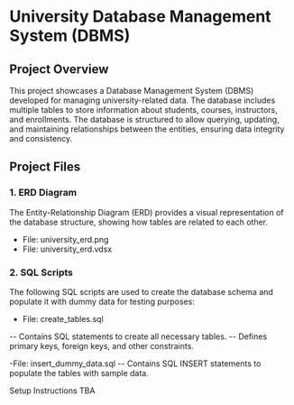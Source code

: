# University Database Management System (DBMS)
## Project Overview
This project showcases a Database Management System (DBMS) developed for managing university-related data. The database includes multiple tables to store information about students, courses, instructors, and enrollments. The database is structured to allow querying, updating, and maintaining relationships between the entities, ensuring data integrity and consistency.

## Project Files
### 1. ERD Diagram
The Entity-Relationship Diagram (ERD) provides a visual representation of the database structure, showing how tables are related to each other.

- File: university_erd.png
- File: university_erd.vdsx

### 2. SQL Scripts
The following SQL scripts are used to create the database schema and populate it with dummy data for testing purposes:

- File: create_tables.sql

-- Contains SQL statements to create all necessary tables.
-- Defines primary keys, foreign keys, and other constraints.

-File: insert_dummy_data.sql
-- Contains SQL INSERT statements to populate the tables with sample data.

Setup Instructions
TBA


